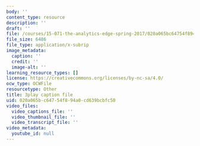```yaml
---
body: ''
content_type: resource
description: ''
draft: ''
file: /courses/15-071-the-analytics-edge-spring-2017/020a065bc64754f894a0cd639bcbfc50_-mW-DYFyGqg.vtt
file_size: 6486
file_type: application/x-subrip
image_metadata:
  caption: ''
  credit: ''
  image-alt: ''
learning_resource_types: []
license: https://creativecommons.org/licenses/by-nc-sa/4.0/
ocw_type: OCWFile
resourcetype: Other
title: 3play caption file
uid: 020a065b-c647-54f8-94a0-cd639bcbfc50
video_files:
  video_captions_file: ''
  video_thumbnail_file: ''
  video_transcript_file: ''
video_metadata:
  youtube_id: null
---
```

